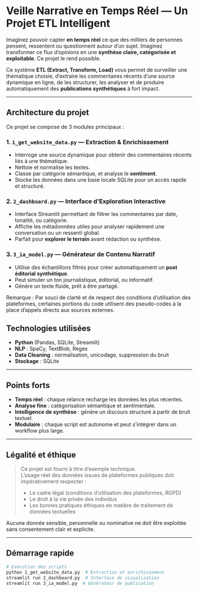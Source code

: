 # Veille Narrative en Temps Réel — Un Projet ETL Intelligent

Imaginez pouvoir capter **en temps réel** ce que des milliers de personnes pensent, ressentent ou questionnent autour d’un sujet. Imaginez transformer ce flux d’opinions en une **synthèse claire, catégorisée et exploitable**. Ce projet le rend possible.

Ce système **ETL (Extract, Transform, Load)** vous permet de surveiller une thématique choisie, d’extraire les commentaires récents d’une source dynamique en ligne, de les structurer, les analyser et de produire automatiquement des **publications synthétiques** à fort impact.

---

## Architecture du projet

Ce projet se compose de 3 modules principaux :

### 1. `1_get_website_data.py` — Extraction & Enrichissement
- Interroge une source dynamique pour obtenir des commentaires récents liés à une thématique.
- Nettoie et normalise les textes.
- Classe par catégorie sémantique, et analyse le **sentiment**.
- Stocke les données dans une base locale SQLite pour un accès rapide et structuré.

### 2. `2_dashboard.py` — Interface d’Exploration Interactive
- Interface Streamlit permettant de filtrer les commentaires par date, tonalité, ou catégorie.
- Affiche les métadonnées utiles pour analyser rapidement une conversation ou un ressenti global.
- Parfait pour **explorer le terrain** avant rédaction ou synthèse.

### 3. `3_ia_model.py` — Générateur de Contenu Narratif
- Utilise des échantillons filtrés pour créer automatiquement un **post éditorial synthétique**.
- Peut simuler un ton journalistique, éditorial, ou informatif.
- Génère un texte fluide, prêt à être partagé.

Remarque : Par souci de clarté et de respect des conditions d’utilisation des plateformes, certaines portions du code utilisent des pseudo-codes à la place d’appels directs aux sources externes.

## Technologies utilisées

- **Python** (Pandas, SQLite, Streamlit)
- **NLP** : SpaCy, TextBlob, Regex
- **Data Cleaning** : normalisation, unicodage, suppression du bruit
- **Stockage** : SQLite

---

## Points forts

- **Temps réel** : chaque relance recharge les données les plus récentes.
- **Analyse fine** : catégorisation sémantique et sentimentale.
- **Intelligence de synthèse** : génère un discours structuré à partir de bruit textuel.
- **Modulaire** : chaque script est autonome et peut s’intégrer dans un workflow plus large.

---

## Légalité et éthique

> Ce projet est fourni à titre d’exemple technique.  
> L’usage réel des données issues de plateformes publiques doit impérativement respecter :
>
> - Le cadre légal (conditions d’utilisation des plateformes, RGPD)
> - Le droit à la vie privée des individus
> - Les bonnes pratiques éthiques en matière de traitement de données textuelles

Aucune donnée sensible, personnelle ou nominative ne doit être exploitée sans consentement clair et explicite.

---

## Démarrage rapide

```bash
# Exécution des scripts
python 1_get_website_data.py  # Extraction et enrichissement
streamlit run 2_dashboard.py  # Interface de visualisation
streamlit run 3_ia_model.py  # Générateur de publication
